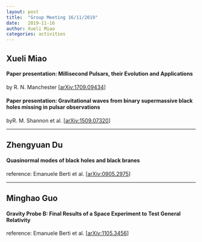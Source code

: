 ```yaml
---
layout: post
title:  "Group Meeting 16/11/2019"
date:   2019-11-16
author: Xueli Miao
categories: activities
---
```




## Xueli Miao

#### Paper presentation: Millisecond Pulsars, their Evolution and Applications

by R. N. Manchester [[arXiv:1709.09434](https://arxiv.org/abs/1709.09434)]

#### Paper presentation: Gravitational waves from binary supermassive black holes missing in pulsar observations
byR. M. Shannon et al. [[arXiv:1509.07320](https://arxiv.org/abs/1509.07320)]

---

## Zhengyuan Du

#### Quasinormal modes of black holes and black branes

reference: Emanuele Berti et al. [[arXiv:0905.2975](https://arxiv.org/abs/0905.2975)]

---

## Minghao Guo

#### Gravity Probe B: Final Results of a Space Experiment to Test General Relativity

reference: Emanuele Berti et al. [[arXiv:1105.3456](https://arxiv.org/abs/1105.3456)]

